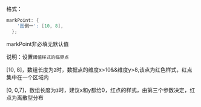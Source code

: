 格式：

```d
markPoint: {
    '图例一': [10, 8],
  };
```
<p class='ev_expand_title'>markPoint<span class='ev_expand_required'>非必填</span><span class='ev_expand_defaults'>无默认值</span>

<p class='ev_expand_introduce'>说明：设置<code>阈值样式的临界点</code>

<p class='ev_expand_introduce'>[10, 8]，数组长度为<code>2</code>时，数据点的维度x>10&&维度y>8,该点为红色样式，红点集中在一个区域内
<p class='ev_expand_introduce'>[0, 0,7]，数组长度为<code>3</code>时，建议x和y都给0，红点的样式，由第三个参数决定，红点为离散型分布
